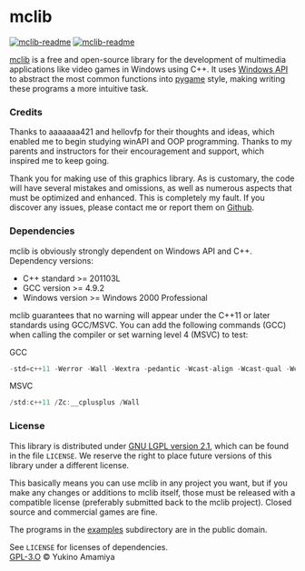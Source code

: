 mclib
=====

[![mclib-readme](https://img.shields.io/badge/c%2B%2B%20-11-blue.svg?style=flat-square)](https://github.com/iamyukino/mclib) [![mclib-readme](https://img.shields.io/badge/license-LGPL-orange.svg?style=flat-square)](https://github.com/iamyukino/mclib/blob/main/LICENSE)

[mclib](https://github.com/iamyukino/mclib) is a free and open-source library for the development of multimedia applications like video games in Windows using C++.  It uses [Windows API](https://docs.microsoft.com/en-us/previous-versions/ff404219(v=msdn.10)) to abstract the most common functions into [pygame](https://www.pygame.org) style, making writing these programs a more intuitive task.  


### Credits

Thanks to aaaaaaa421 and hellovfp for their thoughts and ideas, which enabled me to begin studying winAPI and OOP programming. Thanks to my parents and instructors for their encouragement and support, which inspired me to keep going.  

Thank you for making use of this graphics library. As is customary, the code will have several mistakes and omissions, as well as numerous aspects that must be optimized and enhanced. This is completely my fault. If you discover any issues, please contact me or report them on [Github](https://github.com/iamyukino/mclib).  


### Dependencies

mclib is obviously strongly dependent on Windows API and C++.  
Dependency versions:
* C++ standard >= 201103L
* GCC version >= 4.9.2
* Windows version >= Windows 2000 Professional  

mclib guarantees that no warning will appear under the C++11 or later standards using GCC/MSVC. You can add the following commands (GCC) when calling the compiler or set warning level 4 (MSVC) to test:  

GCC
```c
-std=c++11 -Werror -Wall -Wextra -pedantic -Wcast-align -Wcast-qual -Wctor-dtor-privacy -Wdisabled-optimization -Wformat=2 -Winit-self -Wlogical-op -Wmissing-include-dirs -Wnoexcept -Wold-style-cast -Woverloaded-virtual -Wredundant-decls -Wshadow -Wsign-promo -Wstrict-null-sentinel -Wstrict-overflow=5 -Wundef -Wno-unused -Wno-variadic-macros -Wno-parentheses -fdiagnostics-show-option  
```
MSVC
```c
/std:c++11 /Zc:__cplusplus /Wall
```


### License

This library is distributed under [GNU LGPL version 2.1](https://www.gnu.org/licenses/lgpl-3.0.html), which can be found in the file ``LICENSE``.  We reserve the right to place future versions of this library under a different license.

This basically means you can use mclib in any project you want, but if you make any changes or additions to mclib itself, those must be released with a compatible license (preferably submitted back to the mclib project).  Closed source and commercial games are fine.

The programs in the [examples](https://github.com/iamyukino/mclib/tree/main/examples) subdirectory are in the public domain.

See ``LICENSE`` for licenses of dependencies.  
[GPL-3.O](LICENSE) © Yukino Amamiya
